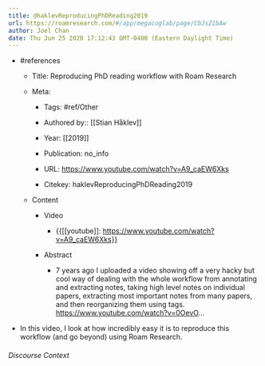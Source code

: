 ```yaml
---
title: @haklevReproducingPhDReading2019
url: https://roamresearch.com/#/app/megacoglab/page/CbJsZ1bAw
author: Joel Chan
date: Thu Jun 25 2020 17:12:43 GMT-0400 (Eastern Daylight Time)
---
```


- #references

    - Title: Reproducing PhD reading workflow with Roam Research

    - Meta:

        - Tags: #ref/Other

        - Authored by::  [[Stian Håklev]]

        - Year: [[2019]]

        - Publication: no_info

        - URL: https://www.youtube.com/watch?v=A9_caEW6Xks

        - Citekey: haklevReproducingPhDReading2019

    - Content

        - Video

            - {{[[youtube]]: https://www.youtube.com/watch?v=A9_caEW6Xks}}

        - Abstract

            - 7 years ago I uploaded a video showing off a very hacky but cool way of dealing with the whole workflow from annotating and extracting notes, taking high level notes on individual papers, extracting most important notes from many papers, and then reorganizing them using tags. https://www.youtube.com/watch?v=0OevO...
- In this video, I look at how incredibly easy it is to reproduce this workflow (and go beyond) using Roam Research.

###### Discourse Context



